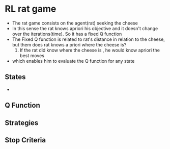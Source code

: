 # RL rat game 
-	 The rat game consists on the agent(rat) seeking the cheese
-	 In this sense the rat knows apriori his objective and it doesn't change over the iterations(time). So it has a fixed Q function
- The Fixed Q function is related to rat's distance in relation to the cheese, but them does rat knows a priori where the cheese is?
	1. If the rat did know where the cheese is , he would know apriori the best moves
-	 which enables him to evaluate the Q function for any state  
## States
- 

##  Q Function

## Strategies

## Stop Criteria


